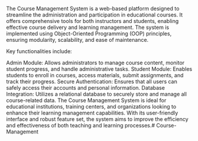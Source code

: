 The Course Management System is a web-based platform designed to streamline the administration and participation in educational courses. It offers comprehensive tools for both instructors and students, enabling effective course delivery and learning management. The system is implemented using Object-Oriented Programming (OOP) principles, ensuring modularity, scalability, and ease of maintenance.

Key functionalities include:

Admin Module: Allows administrators to manage course content, monitor student progress, and handle administrative tasks.
Student Module: Enables students to enroll in courses, access materials, submit assignments, and track their progress.
Secure Authentication: Ensures that all users can safely access their accounts and personal information.
Database Integration: Utilizes a relational database to securely store and manage all course-related data.
The Course Management System is ideal for educational institutions, training centers, and organizations looking to enhance their learning management capabilities. With its user-friendly interface and robust feature set, the system aims to improve the efficiency and effectiveness of both teaching and learning processes.# Course-Management
